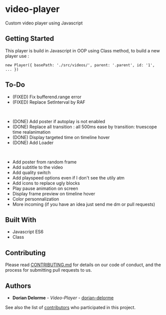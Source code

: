 # video-player

Custom video player using Javascript

## Getting Started

This player is build in Javascript in OOP using Class method, to build a new player use :

```
new Player({ basePath: './src/videos/', parent: '.parent', id: '1', ... })
```

## To-Do

* (FIXED) Fix bufferend.range error
* (FIXED) Replace SetInterval by RAF
<br/>

* (DONE) Add poster if autoplay is not enabled
* (DONE) Replace all transition : all 500ms ease by transition: truescope time realanimation
* (DONE) Display targeted time on timeline hover
* (DONE) Add Loader
<br/>

* Add poster from random frame
* Add subtitle to the video
* Add quality switch
* Add playspeed options even if I don't see the utily atm
* Add icons to replace ugly blocks
* Play pause animation on screen
* Display frame preview on timeline hover
* Color personnalization
* More incoming (if you have an idea just send me dm or pull requests)

## Built With

* Javascript ES6
* Class

## Contributing

Please read [CONTRIBUTING.md](https://github.com/dorian-delorme/video-player/blob/master/CONTRIBUTING.md) for details on our code of conduct, and the process for submitting pull requests to us.

## Authors

* **Dorian Delorme** - *Video-Player* - [dorian-delorme](https://github.com/dorian-delorme)

See also the list of [contributors](https://github.com/dorian-delorme/video-player/contributors) who participated in this project.